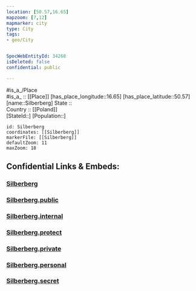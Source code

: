 ```yaml
---
location: [50.57,16.65] 
mapzoom: [7,12] 
mapmarker: city 
type: City
tags:
- geo/City


SpocWebEntityId: 34268
isDeleted: false
confidential: public

---
```

#is_a_/Place  
#is_a_ :: [[Place]] 
[has_place_longitude::16.65] 
[has_place_latitude::50.57] 
[name::Silberberg] 
State ::  
Country :: [[Poland]]  
[StateId::] 
[Population::] 



```leaflet
id: Silberberg
coordinates: [[Silberberg]] 
markerFile: [[Silberberg]] 
defaultZoom: 11 
maxZoom: 18
```


## Confidential Links & Embeds: 

### [Silberberg](/_Standards/Earth/Continent/Europe/Europe~East/Poland/Provinces~Poland/Lower_Silesian/City/Silberberg.md) 

### [Silberberg.public](/_public/Earth/Continent/Europe/Europe~East/Poland/Provinces~Poland/Lower_Silesian/City/Silberberg.public.md) 

### [Silberberg.internal](/_internal/Earth/Continent/Europe/Europe~East/Poland/Provinces~Poland/Lower_Silesian/City/Silberberg.internal.md) 

### [Silberberg.protect](/_protect/Earth/Continent/Europe/Europe~East/Poland/Provinces~Poland/Lower_Silesian/City/Silberberg.protect.md) 

### [Silberberg.private](/_private/Earth/Continent/Europe/Europe~East/Poland/Provinces~Poland/Lower_Silesian/City/Silberberg.private.md) 

### [Silberberg.personal](/_personal/Earth/Continent/Europe/Europe~East/Poland/Provinces~Poland/Lower_Silesian/City/Silberberg.personal.md) 

### [Silberberg.secret](/_secret/Earth/Continent/Europe/Europe~East/Poland/Provinces~Poland/Lower_Silesian/City/Silberberg.secret.md)

